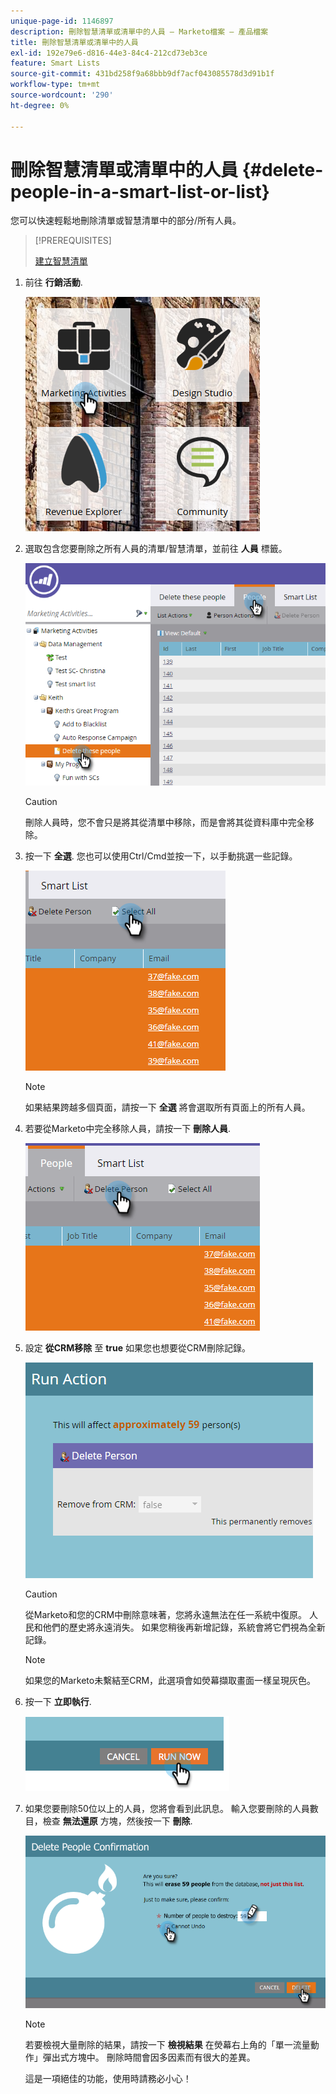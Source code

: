 ```yaml
---
unique-page-id: 1146897
description: 刪除智慧清單或清單中的人員 — Marketo檔案 — 產品檔案
title: 刪除智慧清單或清單中的人員
exl-id: 192e79e6-d816-44e3-84c4-212cd73eb3ce
feature: Smart Lists
source-git-commit: 431bd258f9a68bbb9df7acf043085578d3d91b1f
workflow-type: tm+mt
source-wordcount: '290'
ht-degree: 0%

---
```


# 刪除智慧清單或清單中的人員 {#delete-people-in-a-smart-list-or-list}

您可以快速輕鬆地刪除清單或智慧清單中的部分/所有人員。

>[!PREREQUISITES]
>
>[建立智慧清單](/help/marketo/product-docs/core-marketo-concepts/smart-lists-and-static-lists/creating-a-smart-list/create-a-smart-list.md)

1. 前往 **行銷活動**.

   ![](assets/ma-1.png)

1. 選取包含您要刪除之所有人員的清單/智慧清單，並前往 **人員** 標籤。

   ![](assets/two-1.png)

   >[!CAUTION]
   >
   >刪除人員時，您不會只是將其從清單中移除，而是會將其從資料庫中完全移除。

1. 按一下 **全選**. 您也可以使用Ctrl/Cmd並按一下，以手動挑選一些記錄。

   ![](assets/three-1.png)

   >[!NOTE]
   >
   >如果結果跨越多個頁面，請按一下 **全選** 將會選取所有頁面上的所有人員。

1. 若要從Marketo中完全移除人員，請按一下 **刪除人員**.

   ![](assets/four-1.png)

1. 設定 **從CRM移除** 至 **true** 如果您也想要從CRM刪除記錄。

   ![](assets/five.png)

   >[!CAUTION]
   >
   >從Marketo和您的CRM中刪除意味著，您將永遠無法在任一系統中復原。 人民和他們的歷史將永遠消失。 如果您稍後再新增記錄，系統會將它們視為全新記錄。

   >[!NOTE]
   >
   >如果您的Marketo未繫結至CRM，此選項會如熒幕擷取畫面一樣呈現灰色。

1. 按一下 **立即執行**.

   ![](assets/image2014-9-24-13-3a0-3a3.png)

1. 如果您要刪除50位以上的人員，您將會看到此訊息。 輸入您要刪除的人員數目，檢查 **無法還原** 方塊，然後按一下 **刪除**.

   ![](assets/seven.png)

   >[!NOTE]
   >
   >若要檢視大量刪除的結果，請按一下 **檢視結果** 在熒幕右上角的「單一流量動作」彈出式方塊中。 刪除時間會因多因素而有很大的差異。

   這是一項絕佳的功能，使用時請務必小心！
